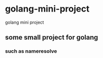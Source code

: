 # golang-mini-project
golang mini project  

## some small project for golang 
###  such as nameresolve